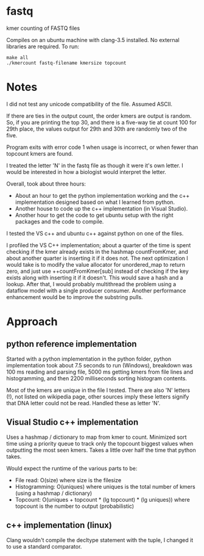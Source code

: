 # fastq
kmer counting of FASTQ files

Compiles on an ubuntu machine with clang-3.5 installed.  No external libraries are required.  To run:
```
make all
./kmercount fastq-filename kmersize topcount
```

# Notes

I did not test any unicode compatibility of the file.  Assumed ASCII.

If there are ties in the output count, the order kmers are output is random.  So, if you are printing the top 30, and there is a five-way tie at count 100 for 29th place, the values output for 29th and 30th are randomly two of the five.

Program exits with error code 1 when usage is incorrect, or when fewer than topcount kmers are found.

I treated the letter 'N' in the fastq file as though it were it's own letter.  I would be interested in how a biologist would  interpret the letter.

Overall, took about three hours:
* About an hour to get the python implementation working and the c++ implementation designed based on what I learned from python.
* Another house to code up the c++ implementation (in Visual Studio).
* Another hour to get the code to get ubuntu setup with the right packages and the code to compile.

I tested the VS c++ and ubuntu c++ against python on one of the files.

I profiled the VS C++ implementation; about a quarter of the
time is spent checking if the kmer already exists in the hashmap
countFromKmer, and about another quarter is  inserting it if it does not.  The next optimization I
would take is to modify the value allocator for unordered_map to
return zero, and just use ++countFromKmer[sub] instead of checking if
the key exists along with inserting it if it doesn't.  This would save a hash
and a lookup.  After that, I would probably multithread the problem
using a dataflow model with a single producer consumer.  Another
performance enhancement would be to improve the substring pulls.

# Approach 

## python reference implementation

Started with a python implementation in the python folder, python
implementation took about 7.5 seconds to run (Windows), breakdown was
100 ms reading and parsing file, 5000 ms getting kmers from file lines
and histogramming, and then 2200 milliseconds sorting histogram
contents.

Most of the kmers are unique in the file I tested.  There are also 'N' letters (!), not listed on wikipedia page, other sources imply these letters signify that DNA letter could not be read.  Handled these as letter 'N'.

## Visual Studio c++ implementation

Uses a hashmap / dictionary to map from kmer to count.  Minimized sort
time using a priority queue to track only the topcount biggest values
when outputting the most seen kmers.  Takes a little over half the time that python takes.

Would expect the runtime of the various parts to be:

* File read: O(size) where size is the filesize
* Histogramming: O(uniques) where uniques is the total number of kmers (using a hashmap / dictionary)
* Topcount: O(uniques + topcount * (lg topcount) * (lg uniques)) where topcount is the number to output (probabilistic)

## c++ implementation (linux)

Clang wouldn't compile the decltype statement with the tuple, I
changed it to use a standard comparator.
